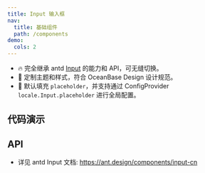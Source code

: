 ```yaml
---
title: Input 输入框
nav:
  title: 基础组件
  path: /components
demo:
  cols: 2
---
```


- 🔥 完全继承 antd [Input](https://ant.design/components/input-cn) 的能力和 API，可无缝切换。
- 💄 定制主题和样式，符合 OceanBase Design 设计规范。
- 📢 默认填充 `placeholder`，并支持通过 ConfigProvider `locale.Input.placeholder` 进行全局配置。

## 代码演示

<!-- prettier-ignore -->
<code src="./demo/basic.tsx" title="基本使用" description="默认填充 `placeholder`"></code>
<code src="./demo/search.tsx" title="搜索框"></code>
<code src="./demo/password.tsx" title="密码输入框" description='设置 `autoComplete="new-password"` 可避免自动填充密码，详见 [MDN 文档](https://developer.mozilla.org/zh-CN/docs/Web/HTML/Attributes/autocomplete)。'></code>
<code src="./demo/showCount.tsx" title="字数提示" description="超出字数长度后无法输入"></code>
<code src="./demo/allowClear.tsx" title="清除图标" description="用于一键清除输入内容"></code>

## API

- 详见 antd Input 文档: https://ant.design/components/input-cn
